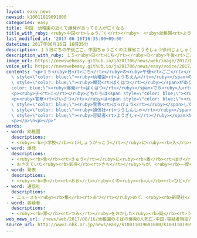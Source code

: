```yaml
---
layout: easy_news
newsid: k10011019691000
categories: easy
title: 中国　幼稚園の近くで爆発があって８人が亡くなる
title_with_ruby: <ruby>中国<rt>ちゅうごく</rt></ruby>　<ruby>幼稚園<rt>ようちえん</rt></ruby>の<ruby>近<rt>ちか</rt></ruby>くで<ruby>爆発<rt>ばくはつ</rt></ruby>があって８<ruby>人<rt>にん</rt></ruby>が<ruby>亡<rt>な</rt></ruby>くなる
last_modified_at: '2017-06-16T16:35:00+09:00'
datetime: 2017年06月16日 16時35分
description: １５日にちの午後ごご、中国ちゅうごくの江蘇省こうそしょう徐州じょしゅうにある幼稚園ようちえんの門もんの近ちかくで爆発ばくはつがありました。
description_with_ruby: １５<ruby>日<rt>にち</rt></ruby>の<ruby>午後<rt>ごご</rt></ruby>、<ruby>中国<rt>ちゅうごく</rt></ruby>の<ruby>江蘇省<rt>こうそしょう</rt></ruby><ruby>徐州<rt>じょしゅう</rt></ruby>にある<ruby>幼稚園<rt>ようちえん</rt></ruby>の<ruby>門<rt>もん</rt></ruby>の<ruby>近<rt>ちか</rt></ruby>くで<ruby>爆発<rt>ばくはつ</rt></ruby>がありました。
image_url: https://newswebeasy.github.io/ja201706/news/web/image/2017/06/16/k10011019691000.jpg
voice_url: https://newswebeasy.github.io/ja201706/news/easy/voice/2017/06/16/k10011019691000.mp3
contents: "<p>１５<ruby>日<rt>にち</rt></ruby>の<ruby>午後<rt>ごご</rt></ruby>、<ruby>中国<rt>ちゅうごく</rt></ruby>の<ruby>江蘇省<rt>こうそしょう</rt></ruby><ruby>徐州<rt>じょしゅう</rt></ruby>にある<span\
  \ style=\"color: blue;\"><ruby>幼稚園<rt>ようちえん</rt></ruby></span>の<ruby>門<rt>もん</rt></ruby>の<ruby>近<rt>ちか</rt></ruby>くで<span\
  \ style=\"color: blue;\"><ruby>爆発<rt>ばくはつ</rt></ruby></span>がありました。この<span style=\"\
  color: blue;\"><ruby>爆発<rt>ばくはつ</rt></ruby></span>で８<ruby>人<rt>にん</rt></ruby>が<ruby>亡<rt>な</rt></ruby>くなって、６５<ruby>人<rt>にん</rt></ruby>がけがをしました。</p>\n\
  <p><ruby>子<rt>こ</rt></ruby>どもたちは<span style=\"color: blue;\"><ruby>幼稚園<rt>ようちえん</rt></ruby></span>の<ruby>中<rt>なか</rt></ruby>にいたため、けがなどはありませんでした。しかし、<ruby>門<rt>もん</rt></ruby>の<ruby>近<rt>ちか</rt></ruby>くには、<ruby>子<rt>こ</rt></ruby>どもを<ruby>迎<rt>むか</rt></ruby>えに<ruby>来<rt>き</rt></ruby>た<ruby>家族<rt>かぞく</rt></ruby>などが<ruby>大勢<rt>おおぜい</rt></ruby>いました。</p>\n\
  <p><ruby>警察<rt>けいさつ</rt></ruby>は<span style=\"color: blue;\"><ruby>爆発<rt>ばくはつ</rt></ruby></span>の<ruby>理由<rt>りゆう</rt></ruby>などを<span\
  \ style=\"color: blue;\"><ruby>発表<rt>はっぴょう</rt></ruby></span>していません。しかし、<ruby>中国<rt>ちゅうごく</rt></ruby>の<span\
  \ style=\"color: blue;\"><ruby>通信社<rt>つうしんしゃ</rt></ruby></span>は、<ruby>警察<rt>けいさつ</rt></ruby>は<span\
  \ style=\"color: blue;\"><ruby>容疑者<rt>ようぎしゃ</rt></ruby></span>がわかっていると<ruby>伝<rt>つた</rt></ruby>えています。</p>\n\
  <p></p>\n<p></p>"
words:
- word: 幼稚園
  descriptions:
  - <ruby><rb>小学校</rb><rt>しょうがっこう</rt></ruby>に<ruby><rb>入</rb><rt>はい</rt></ruby>る<ruby><rb>前</rb><rt>まえ</rt></ruby>の<ruby><rb>子</rb><rt>こ</rt></ruby>どもに、<ruby><rb>集団生活</rb><rt>しゅうだんせいかつ</rt></ruby>に<ruby><rb>慣</rb><rt>な</rt></ruby>れさせるため、いろいろのことを<ruby><rb>教</rb><rt>おし</rt></ruby>える<ruby><rb>所</rb><rt>ところ</rt></ruby>。
- word: 爆発
  descriptions:
  - <ruby><rb>急</rb><rt>きゅう</rt></ruby>に<ruby><rb>激</rb><rt>はげ</rt></ruby>しく<ruby><rb>破裂</rb><rt>はれつ</rt></ruby>すること。
  - おさえていた<ruby><rb>気持</rb><rt>きも</rt></ruby>ちが、<ruby><rb>一度</rb><rt>いちど</rt></ruby>に<ruby><rb>激</rb><rt>はげ</rt></ruby>しく<ruby><rb>出</rb><rt>で</rt></ruby>ること。
- word: 発表
  descriptions:
  - <ruby><rb>多</rb><rt>おお</rt></ruby>くの<ruby><rb>人</rb><rt>ひと</rt></ruby>に<ruby><rb>広</rb><rt>ひろ</rt></ruby>く<ruby><rb>知</rb><rt>し</rt></ruby>らせること。
- word: 通信社
  descriptions:
  - ニュースを<ruby><rb>集</rb><rt>あつ</rt></ruby>めて、<ruby><rb>新聞社</rb><rt>しんぶんしゃ</rt></ruby>・<ruby><rb>放送局</rb><rt>ほうそうきょく</rt></ruby>・<ruby><rb>雑誌社</rb><rt>ざっししゃ</rt></ruby>などに<ruby><rb>送</rb><rt>おく</rt></ruby>る<ruby><rb>仕事</rb><rt>しごと</rt></ruby>をする<ruby><rb>会社</rb><rt>かいしゃ</rt></ruby>。
- word: 容疑者
  descriptions:
  - <ruby><rb>罪</rb><rt>つみ</rt></ruby>をおかした<ruby><rb>疑</rb><rt>うたが</rt></ruby>いのある<ruby><rb>人</rb><rt>ひと</rt></ruby>。
web_news_url: /news/web/2017/06/16/幼稚園のそばの爆発8人死亡-中国-容疑者特定/
source_url: http://www3.nhk.or.jp/news/easy/k10011019691000/k10011019691000.html
...
```

